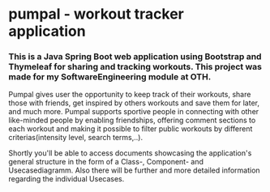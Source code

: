 # pumpal - workout tracker application
### This is a Java Spring Boot web application using Bootstrap and Thymeleaf for sharing and tracking workouts. This project was made for my SoftwareEngineering module at OTH.

Pumpal gives user the opportunity to keep track of their workouts, share those with friends, get inspired by others workouts and save them for later, and much more. 
Pumpal supports sportive people in connecting with other like-minded people by enabling friendships, offering comment sections to each workout and making it possible to filter public workouts by different criterias(intensity level, search terms,..). 

Shortly you'll be able to access documents showcasing the application's general structure in the form of a Class-, Component- and Usecasediagramm. Also there will be further and more detailed information regarding the individual Usecases.

